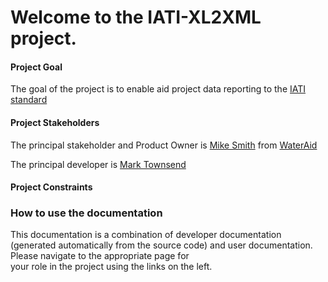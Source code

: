 # Welcome to the IATI-XL2XML project.

#### Project Goal

The goal of the project is to enable aid project data reporting to the [IATI standard](http://iatistandard.org/)

#### Project Stakeholders

The principal stakeholder and Product Owner is [Mike Smith](https://github.com/drmrsmith) from [WaterAid](http://www.wateraid.org/uk/)

The principal developer is [Mark Townsend](https://github.com/markstownsend)

#### Project Constraints

### How to use the documentation

This documentation is a combination of developer documentation (generated automatically from the source code) and user documentation.  Please navigate to the appropriate page for  
your role in the project using the links on the left.
